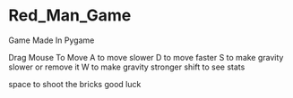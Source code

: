 # Red_Man_Game
Game Made In Pygame

Drag Mouse To Move
A to move slower 
D to move faster 
S to make gravity slower or remove it 
W to make gravity stronger 
shift to see stats 

space to shoot the bricks 
good luck 
